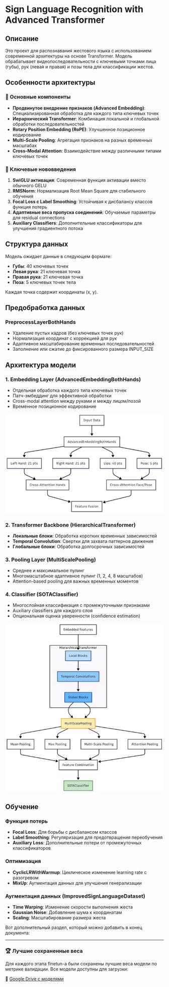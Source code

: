 # Sign Language Recognition with Advanced Transformer

## Описание

Это проект для распознавания жестового языка с использованием современной архитектуры на основе Transformer. Модель обрабатывает видеопоследовательности с ключевыми точками лица (губы), рук (левая и правая) и позы тела для классификации жестов.

## Особенности архитектуры

### 🔧 Основные компоненты

- **Продвинутое внедрение признаков (Advanced Embedding)**: Специализированная обработка для каждого типа ключевых точек
- **Иерархический Transformer**: Комбинация локальной и глобальной обработки последовательностей
- **Rotary Position Embedding (RoPE)**: Улучшенное позиционное кодирование
- **Multi-Scale Pooling**: Агрегация признаков на разных временных масштабах
- **Cross-Modal Attention**: Взаимодействие между различными типами ключевых точек

### 🧠 Ключевые нововведения

1. **SwiGLU активация**: Современная функция активации вместо обычного GELU
2. **RMSNorm**: Нормализация Root Mean Square для стабильного обучения
3. **Focal Loss с Label Smoothing**: Устойчивая к дисбалансу классов функция потерь
4. **Адаптивные веса пропуска соединений**: Обучаемые параметры для residual connections
5. **Auxiliary Classifiers**: Дополнительные классификаторы для улучшения градиентного потока

## Структура данных

Модель ожидает данные в следующем формате:
- **Губы**: 40 ключевых точек
- **Левая рука**: 21 ключевая точка  
- **Правая рука**: 21 ключевая точка
- **Поза**: 5 ключевых точек тела

Каждая точка содержит координаты (x, y).

## Предобработка данных

### PreprocessLayerBothHands
- Удаление пустых кадров (без ключевых точек рук)
- Нормализация координат с коррекцией для рук
- Адаптивное масштабирование временных последовательностей
- Заполнение или сжатие до фиксированного размера INPUT_SIZE


## Архитектура модели

### 1. Embedding Layer (AdvancedEmbeddingBothHands)
- Отдельная обработка каждого типа ключевых точек
- Патч-эмбеддинг для эффективной обработки
- Cross-modal attention между руками и между лицом/позой
- Временное позиционное кодирование

![](../assets/embed.png)

### 2. Transformer Backbone (HierarchicalTransformer)
- **Локальные блоки**: Обработка коротких временных зависимостей
- **Temporal Convolution**: Свертки для захвата паттернов движения
- **Глобальные блоки**: Обработка долгосрочных зависимостей

### 3. Pooling Layer (MultiScalePooling)
- Среднее и максимальное пулинг
- Многомасштабное адаптивное пулинг (1, 2, 4, 8 масштабов)
- Attention-based pooling для важных временных моментов

### 4. Classifier (SOTAClassifier)
- Многослойная классификация с промежуточными признаками
- Auxiliary classifiers для каждого слоя
- Опциональная оценка уверенности (confidence estimation)

![](../assets/HiT.png)
## Обучение

### Функция потерь
- **Focal Loss**: Для борьбы с дисбалансом классов
- **Label Smoothing**: Регуляризация для предотвращения переобучения
- **Auxiliary Loss**: Дополнительные потери от промежуточных классификаторов

### Оптимизация
- **CyclicLRWithWarmup**: Циклическое изменение learning rate с разогревом
- **MixUp**: Аугментация данных для улучшения генерализации

### Аугментация данных (ImprovedSignLanguageDataset)
- **Time Warping**: Изменение скорости выполнения жеста
- **Gaussian Noise**: Добавление шума к координатам
- **Scaling**: Масштабирование размера жеста

Вот дополнительный раздел, который можно добавить в конец документа:

---

### 🏆 Лучшие сохраненные веса

Для каждого этапа finetun-а были сохранены лучшие веса модели по метрике валидации. Все модели доступны для загрузки:

🔗 [Google Drive с моделями](https://drive.google.com/drive/u/1/folders/1HGNPHFkiVqxaSvYAxLQittpyBZiwuGcU)
